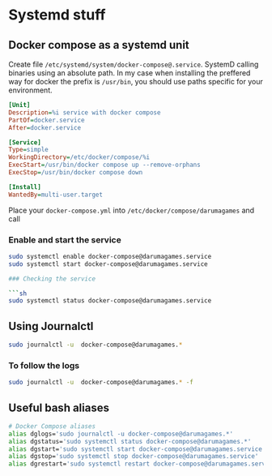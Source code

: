 # Systemd stuff

## Docker compose as a systemd unit

Create file `/etc/systemd/system/docker-compose@.service`. SystemD calling binaries using an absolute path.
In my case when installing the preffered way for docker the prefix is `/usr/bin`, you should use paths specific for your environment.

```ini
[Unit]
Description=%i service with docker compose
PartOf=docker.service
After=docker.service

[Service]
Type=simple
WorkingDirectory=/etc/docker/compose/%i
ExecStart=/usr/bin/docker compose up --remove-orphans
ExecStop=/usr/bin/docker compose down

[Install]
WantedBy=multi-user.target
```

Place your `docker-compose.yml` into `/etc/docker/compose/darumagames` and call

### Enable and start the service

````sh
sudo systemctl enable docker-compose@darumagames.service
sudo systemctl start docker-compose@darumagames.service

### Checking the service

```sh
sudo systemctl status docker-compose@darumagames.service
````

## Using Journalctl

```sh
sudo journalctl -u  docker-compose@darumagames.*
```

### To follow the logs

```sh
sudo journalctl -u  docker-compose@darumagames.* -f
```

## Useful bash aliases

```sh
# Docker Compose aliases
alias dglogs='sudo journalctl -u docker-compose@darumagames.*'
alias dgstatus='sudo systemctl status docker-compose@darumagames.*'
alias dgstart='sudo systemctl start docker-compose@darumagames.service'
alias dgstop='sudo systemctl stop docker-compose@darumagames.service'
alias dgrestart='sudo systemctl restart docker-compose@darumagames.service'
```
